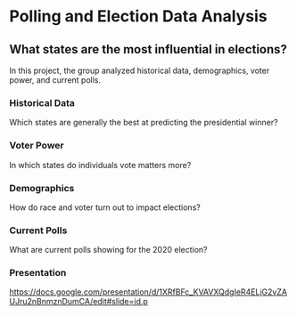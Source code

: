 # Polling and Election Data Analysis

## What states are the most influential in elections?

In this project, the group analyzed historical data, demographics, voter power, and current polls. 

### Historical Data
Which states are generally the best at predicting the presidential winner?

### Voter Power
In which states do individuals vote matters more?

### Demographics 
How do race and voter turn out to impact elections?

### Current Polls
What are current polls showing for the 2020 election?

### Presentation

https://docs.google.com/presentation/d/1XRfBFc_KVAVXQdgIeR4ELjG2vZAUJru2nBnmznDumCA/edit#slide=id.p


